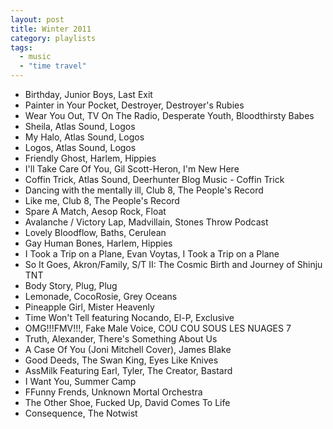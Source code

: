 ```yaml
---
layout: post
title: Winter 2011
category: playlists
tags: 
  - music
  - "time travel"
---
```

* Birthday, Junior Boys, Last Exit
* Painter in Your Pocket, Destroyer, Destroyer's Rubies
* Wear You Out, TV On The Radio, Desperate Youth, Bloodthirsty Babes
* Sheila, Atlas Sound, Logos
* My Halo, Atlas Sound, Logos
* Logos, Atlas Sound, Logos
* Friendly Ghost, Harlem, Hippies
* I'll Take Care Of You, Gil Scott-Heron, I'm New Here
* Coffin Trick, Atlas Sound, Deerhunter Blog Music - Coffin Trick
* Dancing with the mentally ill, Club 8, The People's Record
* Like me, Club 8, The People's Record
* Spare A Match, Aesop Rock, Float
* Avalanche / Victory Lap, Madvillain, Stones Throw Podcast
* Lovely Bloodflow, Baths, Cerulean
* Gay Human Bones, Harlem, Hippies
* I Took a Trip on a Plane, Evan Voytas, I Took a Trip on a Plane
* So It Goes, Akron/Family, S/T II: The Cosmic Birth and Journey of Shinju TNT
* Body Story, Plug, Plug
* Lemonade, CocoRosie, Grey Oceans
* Pineapple Girl, Mister Heavenly
* Time Won't Tell featuring Nocando, El-P, Exclusive
* OMG!!!FMV!!!, Fake Male Voice, COU COU SOUS LES NUAGES 7
* Truth, Alexander, There's Something About Us
* A Case Of You (Joni Mitchell Cover), James Blake
* Good Deeds, The Swan King, Eyes Like Knives
* AssMilk Featuring Earl, Tyler, The Creator, Bastard
* I Want You, Summer Camp
* FFunny Frends, Unknown Mortal Orchestra
* The Other Shoe, Fucked Up, David Comes To Life
* Consequence, The Notwist